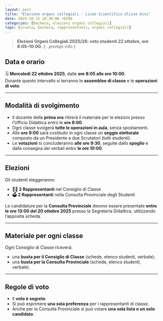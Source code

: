 ```yaml
---
layout: post
title: "Elezione organi collegiali - Liceo Scientifico Ulisse Dini"
date: 2025-10-15 16:30:00 +0200
categories: [Bacheca, elezioni organi collegiali]
tags: [scuola, bacheca, rappresentanti, organi collegiali]
---
```


> **Elezioni Organi Collegiali 2025/26: voto studenti 22 ottobre, ore 8:05–10:00.**
{: .prompt-info }

## Data e orario
🗓️ **Mercoledì 22 ottobre 2025**, dalle **ore 8:05 alle ore 10:00**.  
Durante questo intervallo si terranno le **assemblee di classe** e le **operazioni di voto**.

---

## Modalità di svolgimento
- Il docente della **prima ora** ritirerà il materiale per le elezioni presso l’Ufficio Didattica entro le **ore 8:00**.  
- Ogni classe svolgerà **tutte le operazioni in aula**, senza spostamenti.  
- Alle **ore 9:00** sarà costituito in ogni classe un **seggio elettorale** composto da un Presidente e due Scrutatori (tutti studenti).  
- Le **votazioni** si concluderanno **alle ore 9:30**, seguite dallo **spoglio** e dalla consegna dei verbali entro **le ore 10:00**.

---

## Elezioni
Gli studenti eleggeranno:

- 🧑‍🏫 **2 Rappresentanti** nel Consiglio di Classe  
- 🗳️ **2 Rappresentanti** nella Consulta Provinciale degli Studenti

Le candidature per la **Consulta Provinciale** devono essere presentate **entro le ore 13:00 del 20 ottobre 2025** presso la Segreteria Didattica, utilizzando l’apposita scheda.

---

## Materiale per ogni classe
Ogni Consiglio di Classe riceverà:
- una **busta per il Consiglio di Classe** (schede, elenco studenti, verbale);  
- una **busta per la Consulta Provinciale** (schede, elenco studenti, verbale).

---

## Regole di voto
- Il **voto è segreto**.  
- Si può esprimere **una sola preferenza** per i rappresentanti di classe.  
- Anche per la Consulta Provinciale si può votare **una sola lista o un solo candidato**.
